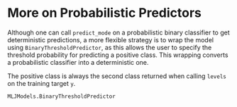 # More on Probabilistic Predictors

Although one can call `predict_mode` on a probabilistic binary
classifier to get deterministic predictions, a more flexible strategy
is to wrap the model using `BinaryThresholdPredictor`, as this allows
the user to specify the threshold probability for predicting a
positive class. This wrapping converts a probabilistic classifier into a
deterministic one.

The positive class is always the second class returned when calling
`levels` on the training target `y`.

```@docs
MLJModels.BinaryThresholdPredictor
```
